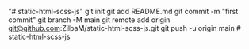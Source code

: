"# static-html-scss-js"  git init git add README.md git commit -m "first commit" git branch -M main git remote add origin git@github.com:ZilbaM/static-html-scss-js.git git push -u origin main
#   s t a t i c - h t m l - s c s s - j s  
 